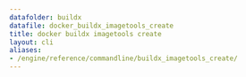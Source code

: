 ```yaml
---
datafolder: buildx
datafile: docker_buildx_imagetools_create
title: docker buildx imagetools create
layout: cli
aliases:
- /engine/reference/commandline/buildx_imagetools_create/
---
```


<!--
This page is automatically generated from Docker's source code. If you want to
suggest a change to the text that appears here, open a ticket or pull request
in the source repository on GitHub:

https://github.com/docker/buildx
-->
